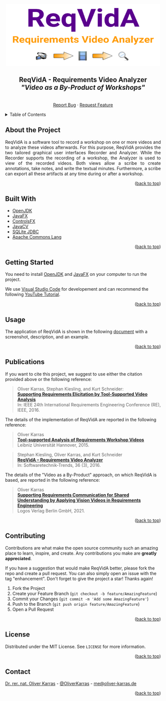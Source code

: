 <!-- PROJECT SHIELDS -->
<!--
*** I'm using markdown "reference style" links for readability.
*** Reference links are enclosed in brackets [ ] instead of parentheses ( ).
*** See the bottom of this document for the declaration of the reference variables
*** for contributors-url, forks-url, etc. This is an optional, concise syntax you may use.
*** https://www.markdownguide.org/basic-syntax/#reference-style-links
-->
<!--[![Twitter][twitter-shield]][twitter-url]
[![LinkedIn][linkedin-shield]][linkedin-url]
-->

<!-- PROJECT LOGO -->
<br />
<div align="center">
  <a href="https://github.com/okarras/ReqVidA">
    <img src="src/resources/icons/splashscreen.gif" alt="Logo" width="500" height="200">
  </a>

<h2 align="center">ReqVidA - Requirements Video Analyzer<br/>
<i>"Video as a By-Product of Workshops"</i></h2>

  <p align="center">
  <br />
    <!--<a href="https://github.com/okarras/ReqVidA">View Demo</a>
    ·-->
    <a href="https://github.com/okarras/ReqVidA/issues">Report Bug</a>
    ·
    <a href="https://github.com/okarras/ReqVidA/issues">Request Feature</a>
  </p>
</div>

<!-- TABLE OF CONTENTS -->
<details>
  <summary>Table of Contents</summary>
  <ol>
    <li><a href="#about-the-project">About the Project</a></li>
    <li><a href="#built-with">Built With</a></li>
    <li><a href="#getting-started">Getting Started</a></li>
    <li><a href="#usage">Usage</a></li>
    <li><a href="#publications">Publications</a></li>
    <li><a href="#contributing">Contributing</a></li>
    <li><a href="#license">License</a></li>
    <li><a href="#contact">Contact</a></li>
  </ol>
</details>

<!-- ABOUT THE PROJECT -->
## About the Project

<!--[![Product Name Screen Shot][product-screenshot]](https://github.com/okarras/ContiVQAExp)-->

<p align="justify">
    ReqVidA is a software tool to record a workshop on one or more videos and to analyze these videos afterwards. For this purpose, ReqVidA provides the two tailored graphical user interfaces Recorder and Analyzer. While the Recorder supports the recording of a workshop, the Analyzer is used to view of the recorded videos. Both views allow a scribe to create annotations, take notes, and write the textual minutes. Furthermore, a scribe can export all these artifacts at any time during or after a workshop.
</p>

<p align="right">(<a href="#top">back to top</a>)</p>

<!-- BUILT WITH -->
## Built With

* [OpenJDK](https://openjdk.java.net/)
* [JavaFX](https://openjfx.io/)
* [ControlsFX](https://github.com/controlsfx/controlsfx)
* [JavaCV](https://github.com/bytedeco/javacv)
* [SQLite JDBC](https://github.com/xerial/sqlite-jdbc)
* [Apache Commons Lang](https://github.com/apache/commons-lang)

<p align="right">(<a href="#top">back to top</a>)</p>

<!-- GETTING STARTED -->
## Getting Started
You need to install [OpenJDK](https://openjdk.java.net/) and [JavaFX](https://openjfx.io/) on your computer to run the project.

We use [Visual Studio Code](https://code.visualstudio.com/) for developement and can recommend the following [YouTube Tutorial](https://www.youtube.com/watch?v=H67COH9F718).

<p align="right">(<a href="#top">back to top</a>)</p>

<!-- USAGE EXAMPLES -->
## Usage
The application of ReqVidA is shown in the following [document](example/README.md) with a screenshot, description, and an example.

<p align="right">(<a href="#top">back to top</a>)</p>

<!-- PUBLICATIONS -->
## Publications

If you want to cite this project, we suggest to use either the citation provided above or the following reference:

>Oliver Karras, Stephan Kiesling, and Kurt Schneider:<br/>
>[__Supporting Requirements Elicitation by Tool-Supported Video Analysis__](https://ieeexplore.ieee.org/abstract/document/7765520)<br/>
>In: IEEE 24th International Requirements Engineering Conference (RE), IEEE, 2016.

The details of the implementation of ReqVidA are reported in the following reference:

>Oliver Karras<br/>
>[__Tool-supported Analysis of Requirements Workshop Videos__](https://doi.org/10.15488/11951)<br/>
>Leibniz Universität Hannover, 2015.

>Stephan Kiesling, Oliver Karras, and Kurt Schneider<br/>
>[__ReqVidA – Requirements Video Analyzer__](https://fb-swt.gi.de/fileadmin/FB/SWT/Softwaretechnik-Trends/Verzeichnis/Band_36_Heft_3/paper_2.pdf)<br/>
>In: Softwaretechnik-Trends, 36 (3), 2016.

The details of the "Video as a By-Product" approach, on which ReqVidA is based, are reported in the following reference:

>Oliver Karras<br/>
>[__Supporting Requirements Communication for Shared Understanding by Applying Vision Videos in Requirements Engineering__](https://books.google.de/books?id=sEoyEAAAQBAJ&printsec=frontcover&hl=de#v=onepage&q&f=false)<br/>
>Logos Verlag Berlin GmbH, 2021.

<p align="right">(<a href="#top">back to top</a>)</p>

<!-- CONTRIBUTING -->
## Contributing

Contributions are what make the open source community such an amazing place to learn, inspire, and create. Any contributions you make are **greatly appreciated**.

If you have a suggestion that would make ReqVidA better, please fork the repo and create a pull request. You can also simply open an issue with the tag "enhancement".
Don't forget to give the project a star! Thanks again!

1. Fork the Project
2. Create your Feature Branch (`git checkout -b feature/AmazingFeature`)
3. Commit your Changes (`git commit -m 'Add some AmazingFeature'`)
4. Push to the Branch (`git push origin feature/AmazingFeature`)
5. Open a Pull Request

<p align="right">(<a href="#top">back to top</a>)</p>

<!-- LICENSE -->
## License

Distributed under the MIT License. See `LICENSE` for more information.

<p align="right">(<a href="#top">back to top</a>)</p>

<!-- CONTACT -->
## Contact

[Dr. rer. nat. Oliver Karras](https://www.oliver-karras.de) - [@OliverKarras](https://twitter.com/OliverKarras) - me@oliver-karras.de

<p align="right">(<a href="#top">back to top</a>)</p>
